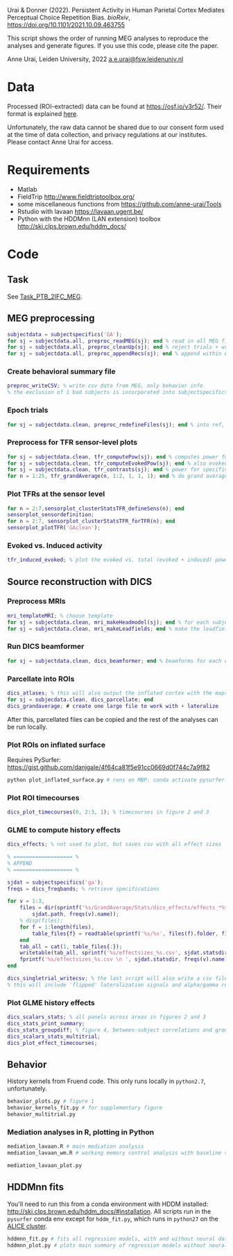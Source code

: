 Urai &amp; Donner (2022). Persistent Activity in Human Parietal Cortex Mediates Perceptual Choice Repetition Bias. _bioRxiv_, https://doi.org/10.1101/2021.10.09.463755

This script shows the order of running MEG analyses to reproduce the analyses and generate figures. 
If you use this code, please cite the paper.

Anne Urai, Leiden University, 2022
a.e.urai@fsw.leidenuniv.nl


# Data #

Processed (ROI-extracted) data can be found at https://osf.io/v3r52/. Their format is explained [here](https://github.com/anne-urai/2022_Urai_choicehistory_MEG/tree/main/Data_description.md).

Unfortunately, the raw data cannot be shared due to our consent form used at the time of data collection, and privacy regulations at our institutes. Please contact Anne Urai for access.

# Requirements #
- Matlab
- FieldTrip http://www.fieldtriptoolbox.org/
- some miscellaneous functions from https://github.com/anne-urai/Tools
- Rstudio with lavaan https://lavaan.ugent.be/
- Python with the HDDMnn (LAN extension) toolbox http://ski.clps.brown.edu/hddm_docs/

# Code #

## Task ##

See [Task_PTB_2IFC_MEG](https://github.com/anne-urai/2022_Urai_choicehistory_MEG/tree/main/Task_PTB_2IFC_MEG).

## MEG preprocessing ##
``` matlab
subjectdata = subjectspecifics('GA');
for sj = subjectdata.all, preproc_readMEG(sj); end % read in all MEG files
for sj = subjectdata.all, preproc_cleanUp(sj); end % reject trials + write clean csv file
for sj = subjectdata.all, preproc_appendRecs(sj); end % append within each session
```

### Create behavioral summary file ###
``` matlab
preproc_writeCSV; % write csv data from MEG, only behavior info
% the exclusion of 1 bad subjects is incorporated into subjectspecifics.m
```

### Epoch trials ###
```matlab
for sj = subjectdata.clean, preproc_redefineFiles(sj); end % into ref, stim, resp and fb
```

### Preprocess for TFR sensor-level plots ###

``` matlab
for sj = subjectdata.clean, tfr_computePow(sj); end % computes power for each single trial
for sj = subjectdata.clean, tfr_computeEvokedPow(sj); end % also evoked-only power for computing the phase-locked gamma
for sj = subjectdata.clean, tfr_contrasts(sj); end % power for specific subsets of trials
for n = 1:25, tfr_grandAverage(n, 1:2, 1, 1, 1); end % do grand average across ERFs and TFRs
```

### Plot TFRs at the sensor level ###

``` matlab
for n = 2:7,sensorplot_clusterStatsTFR_defineSens(n); end
sensorplot_sensordefinition;
for n = 2:7, sensorplot_clusterStatsTFR_forTFR(n); end
sensorplot_plotTFR('GAclean');
```

### Evoked vs. Induced activity ###
``` matlab
tfr_induced_evoked; % plot the evoked vs. total (evoked + induced) power for determining the visual gamma frequency band
```

## Source reconstruction with DICS ##

### Preprocess MRIs ###
``` matlab
mri_templateMRI; % choose template
for sj = subjectdata.clean, mri_makeHeadmodel(sj); end % for each subject, make a headmodel
for sj = subjectdata.clean, mri_makeLeadfields; end % make the leadfields from the headmodel and sensor position
```

### Run DICS beamformer ###
```matlab
for sj = subjectdata.clean, dics_beamformer; end % beamforms for each epoch and freq range
```

### Parcellate into ROIs ###
``` matlab
dics_atlases; % this will also output the inflated cortex with the maps on top
for sj = subjecdata.clean, dics_parcellate; end
dics_grandaverage; # create one large file to work with + lateralize
```

After this, parcellated files can be copied and the rest of the analyses can be run locally.

### Plot ROIs on inflated surface ###
Requires PySurfer: https://gist.github.com/danjgale/4f64ca81f5e91cc0669d0f744c7a9f82

``` python
python plot_inflated_surface.py # runs on MBP: conda activate pysurfer
```

### Plot ROI timecourses ###
``` matlab
dics_plot_timecourses(0, 2:3, 1); % timecourses in figure 2 and 3
```

### GLME to compute history effects ###

```matlab
dics_effects; % not used to plot, but saves csv with all effect sizes

% =================== %
% APPEND
% =================== %

sjdat = subjectspecifics('ga');
freqs = dics_freqbands; % retrieve specifications

for v = 1:3,
    files = dir(sprintf('%s/GrandAverage/Stats/dics_effects/effects_*%s_*.csv', ...
        sjdat.path, freqs(v).name));
    % disp(files);
    for f = 1:length(files),
        table_files{f} = readtable(sprintf('%s/%s', files(f).folder, files(f).name));
    end
    tab_all = cat(1, table_files{:});
    writetable(tab_all, sprintf('%s/effectsizes_%s.csv', sjdat.statsdir, freqs(v).name));
    fprintf('%s/effectsizes_%s.csv \n ', sjdat.statsdir, freqs(v).name)
end

dics_singletrial_writecsv; % the last script will also write a csv file for HDDM and mediation
% this will include 'flipped' lateralization signals and alpha/gamma residuals
```

### Plot GLME history effects ###
```matlab
dics_scalars_stats; % all panels across areas in figures 2 and 3
dics_stats_print_summary;
dics_stats_groupdiff; % figure 4, between-subject correlations and group effects
dics_scalars_stats_multitrial;
dics_plot_effect_timecourses;
```

## Behavior ##

History kernels from Fruend code. This only runs locally in `python2.7`, unfortunately.
``` python
behavior_plots.py # figure 1
behavior_kernels_fit.py # for supplementary figure
behavior_multitrial.py
```

### Mediation analyses in R, plotting in Python ###
``` R
mediation_lavaan.R # main mediation analysis
mediation_lavaan_wm.R # working memory control analysis with baseline signal
```
``` python
mediation_lavaan_plot.py
```

## HDDMnn fits ##
You'll need to run this from a conda environment with HDDM installed: http://ski.clps.brown.edu/hddm_docs/#installation. All scripts run in the `pysurfer` conda env except for `hddm_fit.py`, which runs in `python27` on the [ALICE cluster](https://wiki.alice.universiteitleiden.nl/index.php?title=ALICE_User_Documentation_Wiki).

``` python
hddmnn_fit.py # fits all regression models, with and without neural data. see also stopos/hddm_submit
hddmnn_plot.py # plots main summary of regression models without neural data (replicate eLife paper)
```
